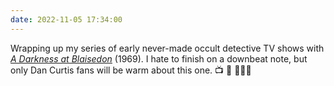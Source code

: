 ```yaml
---
date: 2022-11-05 17:34:00
---
```


Wrapping up my series of early never-made occult detective TV shows with [_A Darkness at Blaisedon_](https://multoghost.wordpress.com/2022/11/05/before-kolchak-v-a-darkness-at-blaisedon/) (1969). I hate to finish on a downbeat note, but only Dan Curtis fans will be warm about this one. 📺 👻 🕵🏽‍♀️
